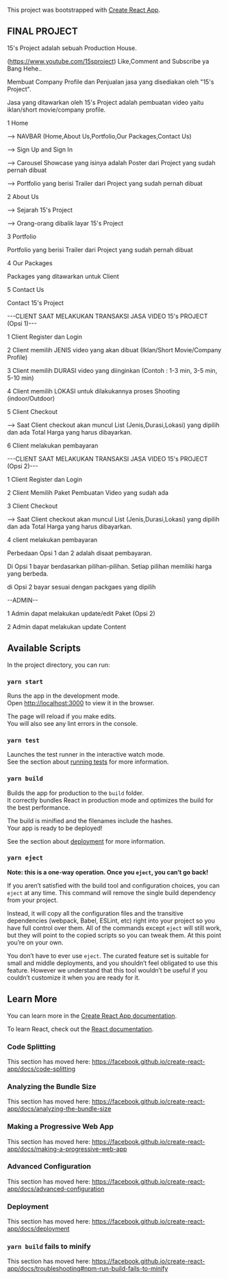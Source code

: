 This project was bootstrapped with [Create React App](https://github.com/facebook/create-react-app).

## FINAL PROJECT

15's Project adalah sebuah Production House.

(https://www.youtube.com/15sproject) Like,Comment and Subscribe ya Bang Hehe..

Membuat Company Profile dan Penjualan jasa yang disediakan oleh "15's Project".

Jasa yang ditawarkan oleh 15's Project adalah pembuatan video yaitu iklan/short movie/company profile.

<!-- WEB DETAILS -->

1 Home

--> NAVBAR (Home,About Us,Portfolio,Our Packages,Contact Us)

--> Sign Up and Sign In

--> Carousel Showcase yang isinya adalah Poster dari Project yang sudah pernah dibuat

--> Portfolio yang berisi Trailer dari Project yang sudah pernah dibuat

2 About Us

--> Sejarah 15's Project

--> Orang-orang dibalik layar 15's Project

3 Portfolio

Portfolio yang berisi Trailer dari Project yang sudah pernah dibuat

4 Our Packages

Packages yang ditawarkan untuk Client

5 Contact Us

Contact 15's Project

---CLIENT SAAT MELAKUKAN TRANSAKSI JASA VIDEO 15's PROJECT (Opsi 1)---

1 Client Register dan Login

2 Client memilih JENIS video yang akan dibuat (Iklan/Short Movie/Company Profile)

3 Client memilih DURASI video yang diinginkan (Contoh : 1-3 min, 3-5 min, 5-10 min)

4 Client memilih LOKASI untuk dilakukannya proses Shooting (indoor/Outdoor)

5 Client Checkout

--> Saat Client checkout akan muncul List (Jenis,Durasi,Lokasi) yang dipilih dan ada Total Harga yang harus dibayarkan.

6 Client melakukan pembayaran

---CLIENT SAAT MELAKUKAN TRANSAKSI JASA VIDEO 15's PROJECT (Opsi 2)---

1 Client Register dan Login

2 Client Memilih Paket Pembuatan Video yang sudah ada

3 Client Checkout

--> Saat Client checkout akan muncul List (Jenis,Durasi,Lokasi) yang dipilih dan ada Total Harga yang harus dibayarkan.

4 client melakukan pembayaran

Perbedaan Opsi 1 dan 2 adalah disaat pembayaran.

Di Opsi 1 bayar berdasarkan pilihan-pilihan. Setiap pilihan memiliki harga yang berbeda.

di Opsi 2 bayar sesuai dengan packgaes yang dipilih

--ADMIN--

1 Admin dapat melakukan update/edit Paket (Opsi 2)

2 Admin dapat melakukan update Content

## Available Scripts

In the project directory, you can run:

### `yarn start`

Runs the app in the development mode.<br />
Open [http://localhost:3000](http://localhost:3000) to view it in the browser.

The page will reload if you make edits.<br />
You will also see any lint errors in the console.

### `yarn test`

Launches the test runner in the interactive watch mode.<br />
See the section about [running tests](https://facebook.github.io/create-react-app/docs/running-tests) for more information.

### `yarn build`

Builds the app for production to the `build` folder.<br />
It correctly bundles React in production mode and optimizes the build for the best performance.

The build is minified and the filenames include the hashes.<br />
Your app is ready to be deployed!

See the section about [deployment](https://facebook.github.io/create-react-app/docs/deployment) for more information.

### `yarn eject`

**Note: this is a one-way operation. Once you `eject`, you can’t go back!**

If you aren’t satisfied with the build tool and configuration choices, you can `eject` at any time. This command will remove the single build dependency from your project.

Instead, it will copy all the configuration files and the transitive dependencies (webpack, Babel, ESLint, etc) right into your project so you have full control over them. All of the commands except `eject` will still work, but they will point to the copied scripts so you can tweak them. At this point you’re on your own.

You don’t have to ever use `eject`. The curated feature set is suitable for small and middle deployments, and you shouldn’t feel obligated to use this feature. However we understand that this tool wouldn’t be useful if you couldn’t customize it when you are ready for it.

## Learn More

You can learn more in the [Create React App documentation](https://facebook.github.io/create-react-app/docs/getting-started).

To learn React, check out the [React documentation](https://reactjs.org/).

### Code Splitting

This section has moved here: https://facebook.github.io/create-react-app/docs/code-splitting

### Analyzing the Bundle Size

This section has moved here: https://facebook.github.io/create-react-app/docs/analyzing-the-bundle-size

### Making a Progressive Web App

This section has moved here: https://facebook.github.io/create-react-app/docs/making-a-progressive-web-app

### Advanced Configuration

This section has moved here: https://facebook.github.io/create-react-app/docs/advanced-configuration

### Deployment

This section has moved here: https://facebook.github.io/create-react-app/docs/deployment

### `yarn build` fails to minify

This section has moved here: https://facebook.github.io/create-react-app/docs/troubleshooting#npm-run-build-fails-to-minify
